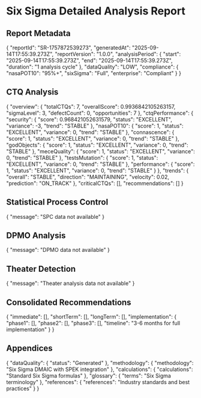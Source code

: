 # Six Sigma Detailed Analysis Report

## Report Metadata
{
  "reportId": "SR-1757872539273",
  "generatedAt": "2025-09-14T17:55:39.273Z",
  "reportVersion": "1.0.0",
  "analysisPeriod": {
    "start": "2025-09-14T17:55:39.273Z",
    "end": "2025-09-14T17:55:39.273Z",
    "duration": "1 analysis cycle"
  },
  "dataQuality": "LOW",
  "compliance": {
    "nasaPOT10": "95%+",
    "sixSigma": "Full",
    "enterprise": "Compliant"
  }
}

## CTQ Analysis
{
  "overview": {
    "totalCTQs": 7,
    "overallScore": 0.9936842105263157,
    "sigmaLevel": 3,
    "defectCount": 0,
    "opportunities": 7
  },
  "ctqPerformance": {
    "security": {
      "score": 0.968421052631579,
      "status": "EXCELLENT",
      "variance": -3,
      "trend": "STABLE"
    },
    "nasaPOT10": {
      "score": 1,
      "status": "EXCELLENT",
      "variance": 0,
      "trend": "STABLE"
    },
    "connascence": {
      "score": 1,
      "status": "EXCELLENT",
      "variance": 0,
      "trend": "STABLE"
    },
    "godObjects": {
      "score": 1,
      "status": "EXCELLENT",
      "variance": 0,
      "trend": "STABLE"
    },
    "meceQuality": {
      "score": 1,
      "status": "EXCELLENT",
      "variance": 0,
      "trend": "STABLE"
    },
    "testsMutation": {
      "score": 1,
      "status": "EXCELLENT",
      "variance": 0,
      "trend": "STABLE"
    },
    "performance": {
      "score": 1,
      "status": "EXCELLENT",
      "variance": 0,
      "trend": "STABLE"
    }
  },
  "trends": {
    "overall": "STABLE",
    "direction": "MAINTAINING",
    "velocity": 0.02,
    "prediction": "ON_TRACK"
  },
  "criticalCTQs": [],
  "recommendations": []
}

## Statistical Process Control
{
  "message": "SPC data not available"
}

## DPMO Analysis
{
  "message": "DPMO data not available"
}

## Theater Detection
{
  "message": "Theater analysis data not available"
}

## Consolidated Recommendations
{
  "immediate": [],
  "shortTerm": [],
  "longTerm": [],
  "implementation": {
    "phase1": [],
    "phase2": [],
    "phase3": [],
    "timeline": "3-6 months for full implementation"
  }
}

## Appendices
{
  "dataQuality": {
    "status": "Generated"
  },
  "methodology": {
    "methodology": "Six Sigma DMAIC with SPEK integration"
  },
  "calculations": {
    "calculations": "Standard Six Sigma formulas"
  },
  "glossary": {
    "terms": "Six Sigma terminology"
  },
  "references": {
    "references": "Industry standards and best practices"
  }
}
